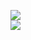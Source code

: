 [![](https://img.shields.io/badge/Made%20With-Github%20Spray-lightgrey.svg?style=for-the-badge&logo=github)](https://github.com/Annihil/github-spray#2720)  
[![](https://i.imgur.com/2DrTn0Z.gif)](https://github.com/Annihil/github-spray)